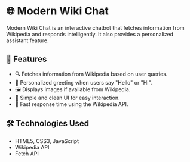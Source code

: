 # 🌐 Modern Wiki Chat

Modern Wiki Chat is an interactive chatbot that fetches information from Wikipedia and responds intelligently. It also provides a personalized assistant feature.

## 🚀 Features
- 🔍 Fetches information from Wikipedia based on user queries.
- 💬 Personalized greeting when users say "Hello" or "Hi".
- 🖼️ Displays images if available from Wikipedia.
- 📜 Simple and clean UI for easy interaction.
- 🎯 Fast response time using the Wikipedia API.

## 🛠️ Technologies Used
- HTML5, CSS3, JavaScript
- Wikipedia API
- Fetch API
